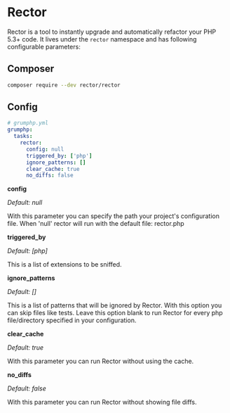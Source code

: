 # Rector

Rector is a tool to instantly upgrade and automatically refactor your PHP 5.3+ code.
It lives under the `rector` namespace and has following configurable parameters:

## Composer
```bash
composer require --dev rector/rector
```

## Config
```yaml
# grumphp.yml
grumphp:
  tasks:
    rector:
      config: null
      triggered_by: ['php']
      ignore_patterns: []
      clear_cache: true
      no_diffs: false
```

**config**

*Default: null*

With this parameter you can specify the path your project's configuration file. When 'null' rector will run with the default file: rector.php

**triggered_by**

*Default: [php]*

This is a list of extensions to be sniffed.


**ignore_patterns**

*Default: []*

This is a list of patterns that will be ignored by Rector. With this option you can skip files like
tests. Leave this option blank to run Rector for every php file/directory specified in your
configuration.


**clear_cache**

*Default: true*

With this parameter you can run Rector without using the cache.

**no_diffs**

*Default: false*

With this parameter you can run Rector without showing file diffs.
